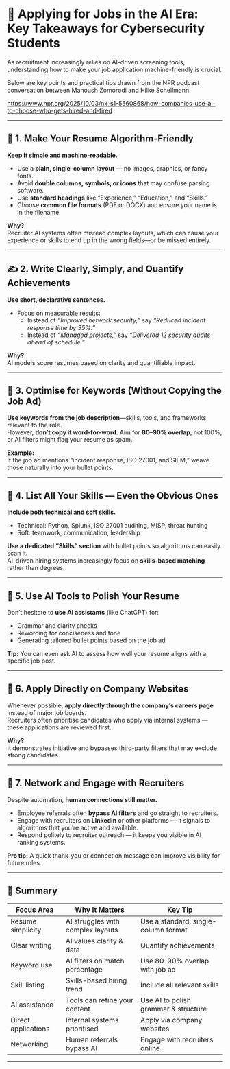 # 💼 Applying for Jobs in the AI Era: Key Takeaways for Cybersecurity Students

As recruitment increasingly relies on AI-driven screening tools, understanding how to make your job application machine-friendly is crucial. 

Below are key points and practical tips drawn from the NPR podcast conversation between Manoush Zomorodi and Hilke Schellmann.

https://www.npr.org/2025/10/03/nx-s1-5560868/how-companies-use-ai-to-choose-who-gets-hired-and-fired

---

## 🧠 1. Make Your Resume Algorithm-Friendly

**Keep it simple and machine-readable.**
- Use a **plain, single-column layout** — no images, graphics, or fancy fonts.  
- Avoid **double columns, symbols, or icons** that may confuse parsing software.  
- Use **standard headings** like “Experience,” “Education,” and “Skills.”  
- Choose **common file formats** (PDF or DOCX) and ensure your name is in the filename.

**Why?**  
Recruiter AI systems often misread complex layouts, which can cause your experience or skills to end up in the wrong fields—or be missed entirely.

---

## ✍️ 2. Write Clearly, Simply, and Quantify Achievements

**Use short, declarative sentences.**
- Focus on measurable results:  
  - Instead of *“Improved network security,”* say *“Reduced incident response time by 35%.”*  
  - Instead of *“Managed projects,”* say *“Delivered 12 security audits ahead of schedule.”*

**Why?**  
AI models score resumes based on clarity and quantifiable impact.

---

## 🔑 3. Optimise for Keywords (Without Copying the Job Ad)

**Use keywords from the job description**—skills, tools, and frameworks relevant to the role.  
However, **don’t copy it word-for-word**. Aim for **80–90% overlap**, not 100%, or AI filters might flag your resume as spam.

**Example:**  
If the job ad mentions “incident response, ISO 27001, and SIEM,” weave those naturally into your bullet points.

---

## 🧩 4. List All Your Skills — Even the Obvious Ones

**Include both technical and soft skills.**
- Technical: Python, Splunk, ISO 27001 auditing, MISP, threat hunting  
- Soft: teamwork, communication, leadership  

**Use a dedicated “Skills” section** with bullet points so algorithms can easily scan it.  
AI-driven hiring systems increasingly focus on **skills-based matching** rather than degrees.

---

## 🤖 5. Use AI Tools to Polish Your Resume

Don’t hesitate to **use AI assistants** (like ChatGPT) for:
- Grammar and clarity checks  
- Rewording for conciseness and tone  
- Generating tailored bullet points based on the job ad  

**Tip:** You can even ask AI to assess how well your resume aligns with a specific job post.

---

## 🏢 6. Apply Directly on Company Websites

Whenever possible, **apply directly through the company’s careers page** instead of major job boards.  
Recruiters often prioritise candidates who apply via internal systems — these applications are reviewed first.

**Why?**  
It demonstrates initiative and bypasses third-party filters that may exclude strong candidates.

---

## 👥 7. Network and Engage with Recruiters

Despite automation, **human connections still matter.**
- Employee referrals often **bypass AI filters** and go straight to recruiters.  
- Engage with recruiters on **LinkedIn** or other platforms — it signals to algorithms that you’re active and available.  
- Respond politely to recruiter outreach — it keeps you visible in AI ranking systems.

**Pro tip:** A quick thank-you or connection message can improve visibility for future roles.

---

## 🧭 Summary

| Focus Area | Why It Matters | Key Tip |
|-------------|----------------|---------|
| Resume simplicity | AI struggles with complex layouts | Use a standard, single-column format |
| Clear writing | AI values clarity & data | Quantify achievements |
| Keyword use | AI filters on match percentage | Use 80–90% overlap with job ad |
| Skill listing | Skills-based hiring trend | Include all relevant skills |
| AI assistance | Tools can refine your content | Use AI to polish grammar & structure |
| Direct applications | Internal systems prioritised | Apply via company websites |
| Networking | Human referrals bypass AI | Engage with recruiters online |

---

